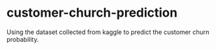 # customer-church-prediction
Using the dataset collected from kaggle to predict the customer churn probability.
